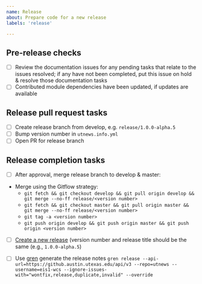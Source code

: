 ```yaml
---
name: Release
about: Prepare code for a new release
labels: 'release'

---
```


## Pre-release checks

- [ ] Review the documentation issues for any pending tasks that relate to the issues resolved; if any have not been completed, put this issue on hold & resolve those documentation tasks
- [ ] Contributed module dependencies have been updated, if updates are available

## Release pull request tasks
- [ ] Create release branch from develop, e.g. `release/1.0.0-alpha.5`
- [ ] Bump version number in `utnews.info.yml`
- [ ] Open PR for release branch

## Release completion tasks
- [ ] After approval, merge release branch to develop & master:
- Merge using the Gitflow strategy:
    - `git fetch && git checkout develop && git pull origin develop && git merge --no-ff release/<version number>`
    - `git fetch && git checkout master && git pull origin master && git merge --no-ff release/<version number>`
    - `git tag -a <version number>`
    - `git push origin develop && git push origin master && git push origin <version number>`
- [ ] [Create a new release](https://github.austin.utexas.edu/eis1-wcs/utnews/releases/new) (version number and release title should be the same (e.g., `1.0.0-alpha.5`)
- [ ] Use [gren](https://github.com/github-tools/github-release-notes) generate the release notes `gren release --api-url=https://github.austin.utexas.edu/api/v3 --repo=utnews --username=eis1-wcs --ignore-issues-with="wontfix,release,duplicate,invalid" --override`

